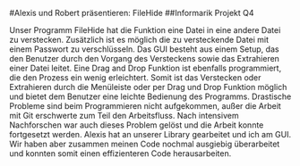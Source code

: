 #Alexis und Robert präsentieren: FileHide
##Informarik Projekt Q4

Unser Programm FileHide hat die Funktion eine Datei  in eine andere Datei zu verstecken. Zusätzlich ist es möglich die zu versteckende Datei mit einem Passwort zu verschlüsseln. Das GUI besteht aus einem Setup, das den Benutzer durch den Vorgang des Versteckens sowie das Extrahieren einer Datei leitet. Eine Drag and Drop Funktion ist ebenfalls programmiert, die den Prozess ein wenig erleichtert. Somit ist das Verstecken oder Extrahieren durch die Menüleiste oder per Drag und Drop Funktion möglich und bietet dem Benutzer eine leichte Bedienung des Programms. Drastische Probleme sind beim Programmieren nicht aufgekommen, außer die Arbeit mit Git erschwerte zum Teil den Arbeitsfluss. Nach intensivem Nachforschen war auch dieses Problem gelöst und die Arbeit konnte fortgesetzt werden. Alexis hat an unserer Library gearbeitet und ich am GUI. Wir haben aber zusammen meinen Code nochmal ausgiebig überarbeitet und konnten somit einen effizienteren Code herausarbeiten.